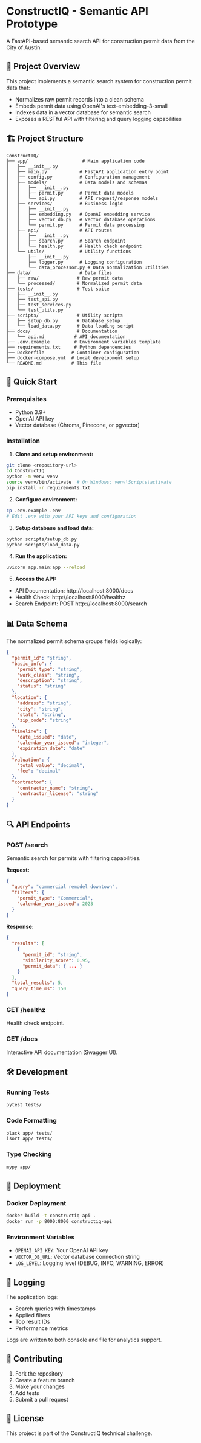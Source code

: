 # ConstructIQ - Semantic API Prototype

A FastAPI-based semantic search API for construction permit data from the City of Austin.

## 🎯 Project Overview

This project implements a semantic search system for construction permit data that:
- Normalizes raw permit records into a clean schema
- Embeds permit data using OpenAI's text-embedding-3-small
- Indexes data in a vector database for semantic search
- Exposes a RESTful API with filtering and query logging capabilities

## 🏗️ Project Structure

```
ConstructIQ/
├── app/                    # Main application code
│   ├── __init__.py
│   ├── main.py            # FastAPI application entry point
│   ├── config.py          # Configuration management
│   ├── models/            # Data models and schemas
│   │   ├── __init__.py
│   │   ├── permit.py      # Permit data models
│   │   └── api.py         # API request/response models
│   ├── services/          # Business logic
│   │   ├── __init__.py
│   │   ├── embedding.py   # OpenAI embedding service
│   │   ├── vector_db.py   # Vector database operations
│   │   └── permit.py      # Permit data processing
│   ├── api/               # API routes
│   │   ├── __init__.py
│   │   ├── search.py      # Search endpoint
│   │   └── health.py      # Health check endpoint
│   └── utils/             # Utility functions
│       ├── __init__.py
│       ├── logger.py      # Logging configuration
│       └── data_processor.py # Data normalization utilities
├── data/                  # Data files
│   ├── raw/              # Raw permit data
│   └── processed/        # Normalized permit data
├── tests/                # Test suite
│   ├── __init__.py
│   ├── test_api.py
│   ├── test_services.py
│   └── test_utils.py
├── scripts/              # Utility scripts
│   ├── setup_db.py       # Database setup
│   └── load_data.py      # Data loading script
├── docs/                 # Documentation
│   └── api.md           # API documentation
├── .env.example         # Environment variables template
├── requirements.txt     # Python dependencies
├── Dockerfile          # Container configuration
├── docker-compose.yml  # Local development setup
└── README.md           # This file
```

## 🚀 Quick Start

### Prerequisites
- Python 3.9+
- OpenAI API key
- Vector database (Chroma, Pinecone, or pgvector)

### Installation

1. **Clone and setup environment:**
```bash
git clone <repository-url>
cd ConstructIQ
python -m venv venv
source venv/bin/activate  # On Windows: venv\Scripts\activate
pip install -r requirements.txt
```

2. **Configure environment:**
```bash
cp .env.example .env
# Edit .env with your API keys and configuration
```

3. **Setup database and load data:**
```bash
python scripts/setup_db.py
python scripts/load_data.py
```

4. **Run the application:**
```bash
uvicorn app.main:app --reload
```

5. **Access the API:**
- API Documentation: http://localhost:8000/docs
- Health Check: http://localhost:8000/healthz
- Search Endpoint: POST http://localhost:8000/search

## 📊 Data Schema

The normalized permit schema groups fields logically:

```json
{
  "permit_id": "string",
  "basic_info": {
    "permit_type": "string",
    "work_class": "string",
    "description": "string",
    "status": "string"
  },
  "location": {
    "address": "string",
    "city": "string",
    "state": "string",
    "zip_code": "string"
  },
  "timeline": {
    "date_issued": "date",
    "calendar_year_issued": "integer",
    "expiration_date": "date"
  },
  "valuation": {
    "total_value": "decimal",
    "fee": "decimal"
  },
  "contractor": {
    "contractor_name": "string",
    "contractor_license": "string"
  }
}
```

## 🔍 API Endpoints

### POST /search
Semantic search for permits with filtering capabilities.

**Request:**
```json
{
  "query": "commercial remodel downtown",
  "filters": {
    "permit_type": "Commercial",
    "calendar_year_issued": 2023
  }
}
```

**Response:**
```json
{
  "results": [
    {
      "permit_id": "string",
      "similarity_score": 0.95,
      "permit_data": { ... }
    }
  ],
  "total_results": 5,
  "query_time_ms": 150
}
```

### GET /healthz
Health check endpoint.

### GET /docs
Interactive API documentation (Swagger UI).

## 🛠️ Development

### Running Tests
```bash
pytest tests/
```

### Code Formatting
```bash
black app/ tests/
isort app/ tests/
```

### Type Checking
```bash
mypy app/
```

## 🚀 Deployment

### Docker Deployment
```bash
docker build -t constructiq-api .
docker run -p 8000:8000 constructiq-api
```

### Environment Variables
- `OPENAI_API_KEY`: Your OpenAI API key
- `VECTOR_DB_URL`: Vector database connection string
- `LOG_LEVEL`: Logging level (DEBUG, INFO, WARNING, ERROR)

## 📝 Logging

The application logs:
- Search queries with timestamps
- Applied filters
- Top result IDs
- Performance metrics

Logs are written to both console and file for analytics support.

## 🤝 Contributing

1. Fork the repository
2. Create a feature branch
3. Make your changes
4. Add tests
5. Submit a pull request

## 📄 License

This project is part of the ConstructIQ technical challenge.
